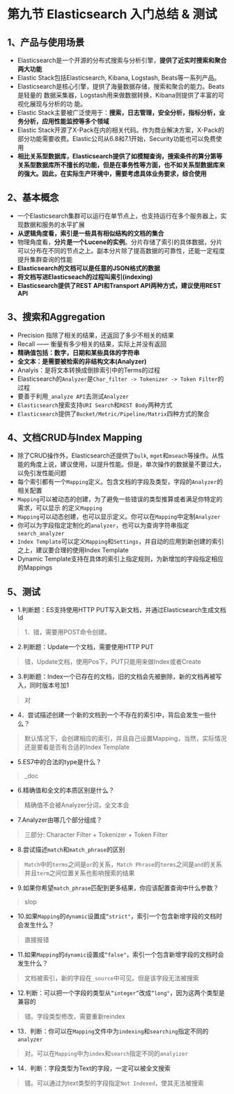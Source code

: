 # **第九节 Elasticsearch 入门总结 & 测试**

## **1、产品与使用场景**

* Elasticsearch是一个开源的分布式搜索与分析引擎，**提供了近实时搜索和聚合两大功能**
* Elastic Stack包括Elasticsearch, Kibana, Logstash, Beats等一系列产品。
* Elasticsearch是核心引擎，提供了海量数据存储，搜索和聚合的能力。Beats是轻量的 数据采集器，Logstash用来做数据转换，Kibana则提供了丰富的可视化展现与分析的功 能。
* Elastic Stack主要被广泛使用于：**搜索，日志管理，安全分析，指标分析，业务分析，应用性能监控等多个领域** 
* Elastic Stack开源了X-Pack在内的相关代码。作为商业解决方案，X-Pack的部分功能需要收费。Elastic公司从6.8和7.1开始，Security功能也可以免费使用 
* **相比关系型数据库，Elasticsearch提供了如模糊查询，搜索条件的算分第等关系型数据库所不擅长的功能，但是在事务性等方面，也不如关系型数据库来的强大。因此，在实际生产环境中，需要考虑具体业务要求，综合使用**

## **2、基本概念**

* 一个Elasticsearch集群可以运行在单节点上，也支持运行在多个服务器上，实现数据和服务的水平扩展 
* **从逻辑角度看，索引是一些具有相似结构的文档的集合** 
* 物理角度看，**分片是一个Lucene的实例**。分片存储了索引的具体数据，分片可以分布在不同的节点之上。副本分片除了提高数据的可靠性，还能一定程度提升集群查询的性能 
* **Elasticsearch的文档可以是任意的JSON格式的数据** 
* **将文档写进Elasticseach的过程叫索引(indexing)**
* **Elasticsearch提供了REST API和Transport API两种方式，建议使用REST API** 


## 3、**搜索和Aggregation** 

* Precision 指除了相关的结果，还返回了多少不相关的结果 
* Recall —— 衡量有多少相关的结果，实际上并没有返回 
* **精确值包括：数字，日期和某些具体的字符串** 
* **全文本：是需要被检索的非结构文本(Analyzer)** 
* Analyis：是将文本转换成倒排索引中的Terms的过程 
* Elasticsearch的`Analyzer`是`Char_filter -> Tokenizer -> Token Filter`的过程
* 要善于利用`_analyze API`去测试`Analyzer` 
* `Elasticsearch`搜索支持`URI Search`和`REST Body`两种方式 
* `Elasticsearch`提供了`Bucket/Metric/Pipeline/Matrix`四种方式的聚合 


## **4、文档CRUD与Index Mapping** 

* 除了CRUD操作外，Elasticsearch还提供了`bulk`, `mget`和`mseach`等操作。从性能的角度上说，建议使用，以提升性能。但是，单次操作的数据量不要过大，以免引发性能问题 
* 每个索引都有一个`Mapping`定义。包含文档的字段及类型，字段的`Analyzer`的相关配置
* `Mapping`可以被动态的创建，为了避免一些错误的类型推算或者满足你特定的需求，可以显示 的定义`Mapping` 
* `Mapping`可以动态创建，也可以显示定义。你可以在`Mapping`中定制`Analyzer` 
* 你可以为字段指定定制化的`analyzer`，也可以为查询字符串指定`search_analyzer`
* `Index Template`可以定义`Mapping`和`Settings`，并自动的应用到新创建的索引之上，建议要合理的使用Index Template 
* Dynamic Template支持在具体的索引上指定规则，为新增加的字段指定相应的Mappings 


## **5、测试**

* 1.判断题：ES支持使用HTTP PUT写入新文档，并通过Elasticsearch生成文档Id 

> 1．错，需要用POST命令创建。 

* 2.判断题：Update一个文档，需要使用HTTP PUT

> 错，Update文档，使用Pos下，PUT只能用来做Index或者Create 

* 3.判断题：Index一个已存在的文档，旧的文档会先被删除，新的文档再被写入，同时版本号加1 

> 对

* 4．尝试描述创建一个新的文档到一个不存在的索引中，背后会发生一些什么？ 

> 默认情况下，会创建相应的索引，并且自己设置Mapping，当然，实际情况还是要看是否有合适的Index Template  

* 5.ES7中的合法的type是什么？ 

> _doc 

* 6.精确值和全文的本质区别是什么？ 

> 精确值不会被Analyzer分词，全文本会 

* 7.Analyzer由哪几个部分组成？ 

> 三部分: Character Filter + Tokenizer + Token Filter


* 8.尝试描述`match`和`match_phrase`的区别 

> `Match`中的`terms`之间是`or`的关系，`Match Phrase`的`terms`之间是`and`的关系 
并且`term`之间位置关系也影响搜索的结果

* 9.如果你希望`match_phrase`匹配到更多结果，你应该配置查询中什么参数？

> slop 

* 10.如果`Mapping`的`dynamic`设置成`“strict"`，索引一个包含新增字段的文档时会发生什么？ 

> 直接报错 

* 11.如果`Mapping`的`dynamic`设置成`“false"`，索引一个包含新增字段的文档时会发生什么？ 

> 文档被索引，新的字段在`_source`中可见。但是该字段无法被搜索

* 12.判断：可以把一个字段的类型从`“integer”`改成`“long"`，因为这两个类型是兼容的 

> 错。字段类型修改，需要重新reindex 

* 13．判断：你可以在`Mapping`文件中为`indexing`和`searching`指定不同的`analyzer` 

> 对。可以在`Mapping`中为`index`和`search`指定不同的`analyizer`

* 14．判断：字段类型为Text的字段，一定可以被全文搜索 

> 错。可以通过为text类型的字段指定`Not Indexed`，使其无法被搜索 




 